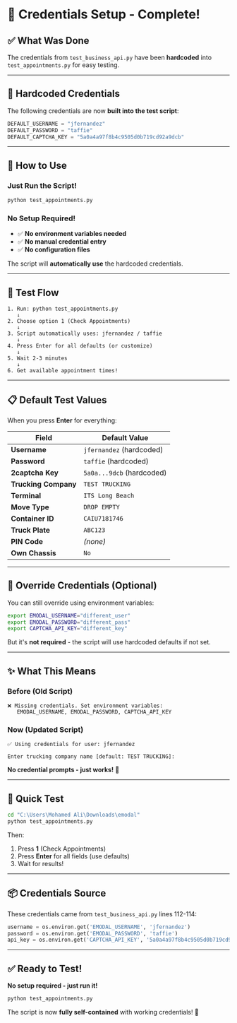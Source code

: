 # 🔐 Credentials Setup - Complete!

## ✅ What Was Done

The credentials from `test_business_api.py` have been **hardcoded** into `test_appointments.py` for easy testing.

---

## 📝 Hardcoded Credentials

The following credentials are now **built into the test script**:

```python
DEFAULT_USERNAME = "jfernandez"
DEFAULT_PASSWORD = "taffie"
DEFAULT_CAPTCHA_KEY = "5a0a4a97f8b4c9505d0b719cd92a9dcb"
```

---

## 🚀 How to Use

### **Just Run the Script!**

```bash
python test_appointments.py
```

### **No Setup Required!**

- ✅ **No environment variables needed**
- ✅ **No manual credential entry**
- ✅ **No configuration files**

The script will **automatically use** the hardcoded credentials.

---

## 🎯 Test Flow

```
1. Run: python test_appointments.py
   ↓
2. Choose option 1 (Check Appointments)
   ↓
3. Script automatically uses: jfernandez / taffie
   ↓
4. Press Enter for all defaults (or customize)
   ↓
5. Wait 2-3 minutes
   ↓
6. Get available appointment times!
```

---

## 📋 Default Test Values

When you press **Enter** for everything:

| Field | Default Value |
|-------|--------------|
| **Username** | `jfernandez` (hardcoded) |
| **Password** | `taffie` (hardcoded) |
| **2captcha Key** | `5a0a...9dcb` (hardcoded) |
| **Trucking Company** | `TEST TRUCKING` |
| **Terminal** | `ITS Long Beach` |
| **Move Type** | `DROP EMPTY` |
| **Container ID** | `CAIU7181746` |
| **Truck Plate** | `ABC123` |
| **PIN Code** | *(none)* |
| **Own Chassis** | `No` |

---

## 🔧 Override Credentials (Optional)

You can still override using environment variables:

```bash
export EMODAL_USERNAME="different_user"
export EMODAL_PASSWORD="different_pass"
export CAPTCHA_API_KEY="different_key"
```

But it's **not required** - the script will use hardcoded defaults if not set.

---

## ✨ What This Means

### **Before (Old Script)**
```
❌ Missing credentials. Set environment variables:
   EMODAL_USERNAME, EMODAL_PASSWORD, CAPTCHA_API_KEY
```

### **Now (Updated Script)**
```
✅ Using credentials for user: jfernandez

Enter trucking company name [default: TEST TRUCKING]:
```

**No credential prompts - just works!** 🎉

---

## 🧪 Quick Test

```bash
cd "C:\Users\Mohamed Ali\Downloads\emodal"
python test_appointments.py
```

Then:
1. Press **1** (Check Appointments)
2. Press **Enter** for all fields (use defaults)
3. Wait for results!

---

## 📦 Credentials Source

These credentials came from `test_business_api.py` lines 112-114:

```python
username = os.environ.get('EMODAL_USERNAME', 'jfernandez')
password = os.environ.get('EMODAL_PASSWORD', 'taffie')
api_key = os.environ.get('CAPTCHA_API_KEY', '5a0a4a97f8b4c9505d0b719cd92a9dcb')
```

---

## ✅ Ready to Test!

**No setup required - just run it!**

```bash
python test_appointments.py
```

The script is now **fully self-contained** with working credentials! 🚀

